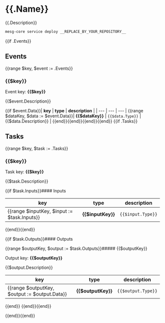 # {{.Name}}

{{.Description}}

```bash
mesg-core service deploy __REPLACE_BY_YOUR_REPOSITORY__
```

{{if .Events}}
## Events
{{range $key, $event := .Events}}
### {{$key}}

Event key: **{{$key}}**

{{$event.Description}}

{{if $event.Data}}| **key** | **type** | **description** |
| --- | --- | --- |
{{range $dataKey, $data := $event.Data}}| **{{$dataKey}}** | `{{$data.Type}}` | {{$data.Description}} |
{{end}}{{end}}{{end}}{{end}}
{{if .Tasks}}
## Tasks
{{range $key, $task := .Tasks}}
### {{$key}}

Task key: **{{$key}}**

{{$task.Description}}

{{if $task.Inputs}}#### Inputs

| **key** | **type** | **description** |
| --- | --- | --- |
{{range $inputKey, $input := $task.Inputs}}| **{{$inputKey}}** | `{{$input.Type}}` | {{$input.Description}} |
{{end}}{{end}}

{{if $task.Outputs}}#### Outputs

{{range $outputKey, $output := $task.Outputs}}##### {{$outputKey}}

Output key: **{{$outputKey}}**

{{$output.Description}}

| **key** | **type** | **description** |
| --- | --- | --- |
{{range $outputKey, $output := $output.Data}}| **{{$outputKey}}** | `{{$output.Type}}` | {{$output.Description}} |
{{end}}
{{end}}{{end}}

{{end}}{{end}}
